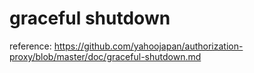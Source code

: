 # graceful shutdown

reference: https://github.com/yahoojapan/authorization-proxy/blob/master/doc/graceful-shutdown.md
